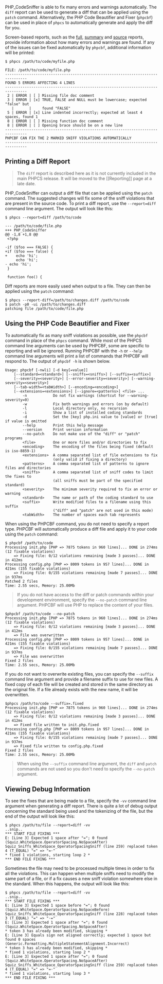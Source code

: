 PHP_CodeSniffer is able to fix many errors and warnings automatically. The `diff` report can be used to generate a diff that can be applied using the `patch` command. Alternatively, the PHP Code Beautifier and Fixer (`phpcbf`) can be used in place of `phpcs` to automatically generate and apply the diff for you.

Screen-based reports, such as the [full](https://github.com/squizlabs/PHP_CodeSniffer/wiki/Reporting#printing-full-and-summary-reports), [summary](https://github.com/squizlabs/PHP_CodeSniffer/wiki/Reporting#printing-full-and-summary-reports) and [source](https://github.com/squizlabs/PHP_CodeSniffer/wiki/Reporting#printing-a-source-report) reports, provide information about how many errors and warnings are found. If any of the issues can be fixed automatically by `phpcbf`, additional information will be printed:

    $ phpcs /path/to/code/myfile.php

    FILE: /path/to/code/myfile.php
    --------------------------------------------------------------------------------
    FOUND 5 ERRORS AFFECTING 4 LINES
    --------------------------------------------------------------------------------
     2 | ERROR | [ ] Missing file doc comment
     3 | ERROR | [x] TRUE, FALSE and NULL must be lowercase; expected "false" but
       |       |     found "FALSE"
     5 | ERROR | [x] Line indented incorrectly; expected at least 4 spaces, found 1
     8 | ERROR | [ ] Missing function doc comment
     8 | ERROR | [ ] Opening brace should be on a new line
    --------------------------------------------------------------------------------
    PHPCBF CAN FIX THE 2 MARKED SNIFF VIOLATIONS AUTOMATICALLY
    --------------------------------------------------------------------------------

## Printing a Diff Report
> The `diff` report is described here as it is not currently included in the main PHPCS release. It will be moved to the [[Reporting]] page at a late date.

PHP_CodeSniffer can output a diff file that can be applied using the `patch` command. The suggested changes will fix some of the sniff violations that are present in the source code. To print a diff report, use the `--report=diff` command line argument. The output will look like this:

    $ phpcs --report=diff /path/to/code
    
    --- /path/to/code/file.php
    +++ PHP_CodeSniffer
    @@ -1,8 +1,8 @@
     <?php
     
    -if ($foo === FALSE) {
    +if ($foo === false) {
    +    echo 'hi';
         echo 'hi';
    - echo 'hi';
     }
     
     function foo() {

Diff reports are more easily used when output to a file. They can then be applied using the `patch` command:

    $ phpcs --report-diff=/path/to/changes.diff /path/to/code
    $ patch -p0 -ui /path/to/changes.diff
    patching file /path/to/code/file.php

## Using the PHP Code Beautifier and Fixer

To automatically fix as many sniff violations as possible, use the `phpcbf` command in place of the `phpcs` command. While most of the PHPCS command line arguments can be used by PHPCBF, some are specific to reporting and will be ignored. Running PHPCBF with the `-h` or `--help` command line arguments will print a list of commands that PHPCBF will respond to. The output of `phpcbf -h` is shown below.

    Usage: phpcbf [-nwli] [-d key[=value]]
        [--standard=<standard>] [--sniffs=<sniffs>] [--suffix=<suffix>]
        [--severity=<severity>] [--error-severity=<severity>] [--warning-severity=<severity>]
        [--tab-width=<tabWidth>] [--encoding=<encoding>]
        [--extensions=<extensions>] [--ignore=<patterns>] <file> ...
            -n            Do not fix warnings (shortcut for --warning-severity=0)
            -w            Fix both warnings and errors (on by default)
            -l            Local directory only, no recursion
            -i            Show a list of installed coding standards
            -d            Set the [key] php.ini value to [value] or [true] if value is omitted
            --help        Print this help message
            --version     Print version information
            --no-patch    Do not make use of the "diff" or "patch" programs
            <file>        One or more files and/or directories to fix
            <encoding>    The encoding of the files being fixed (default is iso-8859-1)
            <extensions>  A comma separated list of file extensions to fix
                          (only valid if fixing a directory)
            <patterns>    A comma separated list of patterns to ignore files and directories
            <sniffs>      A comma separated list of sniff codes to limit the fixes to
                          (all sniffs must be part of the specified standard)
            <severity>    The minimum severity required to fix an error or warning
            <standard>    The name or path of the coding standard to use
            <suffix>      Write modified files to a filename using this suffix
                          ("diff" and "patch" are not used in this mode)
            <tabWidth>    The number of spaces each tab represents

When using the PHPCBF command, you do not need to specify a report type. PHPCBF will automatically produce a diff file and apply it to your code using the `patch` command:

    $ phpcbf /path/to/code
    Processing init.php [PHP => 7875 tokens in 960 lines]... DONE in 274ms (12 fixable violations)
        => Fixing file: 0/12 violations remaining [made 3 passes]... DONE in 412ms
    Processing config.php [PHP => 8009 tokens in 957 lines]... DONE in 421ms (155 fixable violations)
        => Fixing file: 0/155 violations remaining [made 7 passes]... DONE in 937ms
    Patched 2 files
    Time: 2.55 secs, Memory: 25.00Mb

> If you do not have access to the diff or patch commands within your development environment, specify the `--no-patch` command line argument. PHPCBF will use PHP to replace the content of your files.
>
    $phpcbf /path/to/code --no-patch
    Processing init.php [PHP => 7875 tokens in 960 lines]... DONE in 274ms (12 fixable violations)
        => Fixing file: 0/12 violations remaining [made 3 passes]... DONE in 412ms
        => File was overwritten
    Processing config.php [PHP => 8009 tokens in 957 lines]... DONE in 421ms (155 fixable violations)
        => Fixing file: 0/155 violations remaining [made 7 passes]... DONE in 937ms
        => File was overwritten
    Fixed 2 files
    Time: 2.55 secs, Memory: 25.00Mb

If you do not want to overwrite existing files, you can specify the `--suffix` command line argument and provide a filename suffix to use for new files. A fixed copy of each file will be created and stored in the same directory as the original file. If a file already exists with the new name, it will be overwritten.

    $phpcs /path/to/code --suffix=.fixed
    Processing init.php [PHP => 7875 tokens in 960 lines]... DONE in 274ms (12 fixable violations)
        => Fixing file: 0/12 violations remaining [made 3 passes]... DONE in 412ms
        => Fixed file written to init.php.fixed
    Processing config.php [PHP => 8009 tokens in 957 lines]... DONE in 421ms (155 fixable violations)
        => Fixing file: 0/155 violations remaining [made 7 passes]... DONE in 937ms
        => Fixed file written to config.php.fixed
    Fixed 2 files
    Time: 2.55 secs, Memory: 25.00Mb

> When using the `--suffix` command line argument, the `diff` and `patch` commands are not used so you don't need to specify the `--no-patch` argument.

## Viewing Debug Information

To see the fixes that are being made to a file, specify the `-vv` command line argument when generating a diff report. There is quite a lot of debug output concerning the standard being used and the tokenizing of the file, but the end of the output will look like this:

    $ phpcs /path/to/file --report=diff -vv
    ..snip..
    *** START FILE FIXING ***
    E: [Line 3] Expected 1 space after "="; 0 found (Squiz.WhiteSpace.OperatorSpacing.NoSpaceAfter)
    Squiz_Sniffs_WhiteSpace_OperatorSpacingSniff (line 259) replaced token 4 (T_EQUAL) "=" => "=·"
    * fixed 1 violations, starting loop 2 *
    *** END FILE FIXING ***

Sometimes the file may need to be processed multiple times in order to fix all the violations. This can happen when multiple sniffs need to modify the same part of a file, or if a fix causes a new sniff violation somewhere else in the standard. When this happens, the output will look like this:

    $ phpcs /path/to/file --report=diff -vv
    ..snip..
    *** START FILE FIXING ***
    E: [Line 3] Expected 1 space before "="; 0 found (Squiz.WhiteSpace.OperatorSpacing.NoSpaceBefore)
    Squiz_Sniffs_WhiteSpace_OperatorSpacingSniff (line 228) replaced token 3 (T_EQUAL) "=" => "·="
    E: [Line 3] Expected 1 space after "="; 0 found (Squiz.WhiteSpace.OperatorSpacing.NoSpaceAfter)
    * token 3 has already been modified, skipping *
    E: [Line 3] Equals sign not aligned correctly; expected 1 space but found 0 spaces (Generic.Formatting.MultipleStatementAlignment.Incorrect)
    * token 3 has already been modified, skipping *
    * fixed 1 violations, starting loop 2 *
    E: [Line 3] Expected 1 space after "="; 0 found (Squiz.WhiteSpace.OperatorSpacing.NoSpaceAfter)
    Squiz_Sniffs_WhiteSpace_OperatorSpacingSniff (line 259) replaced token 4 (T_EQUAL) "=" => "=·"
    * fixed 1 violations, starting loop 3 *
    *** END FILE FIXING ***